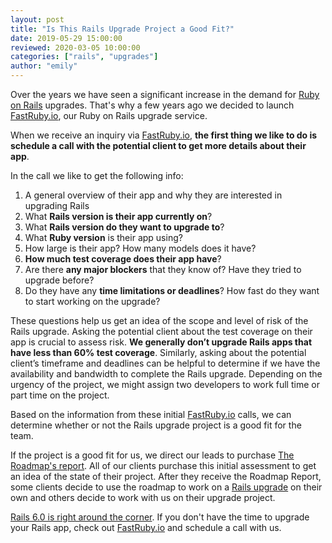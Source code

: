 ```yaml
---
layout: post
title: "Is This Rails Upgrade Project a Good Fit?"
date: 2019-05-29 15:00:00
reviewed: 2020-03-05 10:00:00
categories: ["rails", "upgrades"]
author: "emily"
---
```


Over the years we have seen a significant increase in the  demand for [Ruby on Rails](http://rubyonrails.org/) upgrades. That's why a few years ago we decided to launch [FastRuby.io](https://fastruby.io), our Ruby on Rails upgrade service.

When we receive an inquiry via [FastRuby.io](https://fastruby.io), **the first thing we like to do is schedule a call with the potential client to get more details about their app**.

<!--more-->

In the call we like to get the following info:

1. A general overview of their app and why they are interested in upgrading Rails
2. What **Rails version is their app currently on**?
3. What **Rails version do they want to upgrade to**?
4. What **Ruby version** is their app using?
5. How large is their app? How many models does it have?
6. **How much test coverage does their app have**?
7. Are there **any major blockers** that they know of? Have they tried to upgrade before?
8. Do they have any **time limitations or deadlines**? How fast do they want to start working on the upgrade?

These questions help us get an idea of the scope and level of risk of the Rails upgrade. Asking the potential client about the test coverage on their app is crucial to assess risk. **We generally don’t upgrade Rails apps that have less than 60% test coverage**. Similarly, asking about the potential client’s timeframe and deadlines can be helpful to determine if we have the availability and bandwidth to complete the Rails upgrade. Depending on the urgency of the project, we might assign two developers to work full time or part time on the project.

Based on the information from these initial [FastRuby.io](https://fastruby.io) calls, we can determine whether or not the Rails upgrade project is a good fit for the team.

If the project is a good fit for us, we direct our leads to purchase [The Roadmap's report](https://fastruby.io/roadmap). All of our clients purchase this initial assessment to get an idea of the state of their project. After they receive the Roadmap Report, some clients decide to use the roadmap to work on a [Rails upgrade](https://fastruby.io/blog/tags/upgrades) on their own and others decide to work with us on their upgrade project.

[Rails 6.0 is right around the corner](https://fastruby.io/blog/rails/upgrades/upgrade-rails-from-5-2-to-6-0.html). If you don't have the time to upgrade your Rails app, check out [FastRuby.io](https://fastruby.io) and schedule a call with us.
